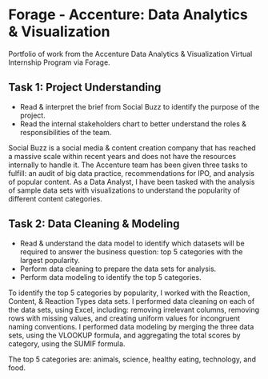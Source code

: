 # Forage - Accenture: Data Analytics & Visualization
Portfolio of work from the Accenture Data Analytics &amp; Visualization Virtual Internship Program via Forage.

## Task 1: Project Understanding

* Read & interpret the brief from Social Buzz to identify the purpose of the project.
* Read the internal stakeholders chart to better understand the roles & responsibilities of the team.

Social Buzz is a social media & content creation company that has reached a massive scale within recent years and does not have the resources internally to handle it. The Accenture team has been given three tasks to fulfill: an audit of big data practice, recommendations for IPO, and analysis of popular content. As a Data Analyst, I have been tasked with the analysis of sample data sets with visualizations to understand the popularity of different content categories.

## Task 2: Data Cleaning & Modeling

* Read & understand the data model to identify which datasets will be required to answer the business question: top 5 categories with the largest popularity.
* Perform data cleaning to prepare the data sets for analysis.
* Perform data modeling to identify the top 5 categories.

To identify the top 5 categories by popularity, I worked with the Reaction, Content, & Reaction Types data sets. I performed data cleaning on each of the data sets, using Excel, including: removing irrelevant columns, removing rows with missing values, and creating uniform values for incongruent naming conventions. I performed data modeling by merging the three data sets, using the VLOOKUP formula, and aggregating the total scores by category, using the SUMIF formula. 

The top 5 categories are: animals, science, healthy eating, technology, and food.

